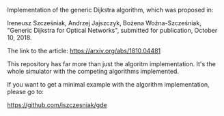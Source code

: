 Implementation of the generic Dijkstra algorithm, which was proposed in:

Ireneusz Szcześniak, Andrzej Jajszczyk, Bożena Woźna-Szcześniak,
"Generic Dijkstra for Optical Networks", submitted for publication,
October 10, 2018.

The link to the article: https://arxiv.org/abs/1810.04481

This repository has far more than just the algoritm implementation.
It's the whole simulator with the competing algorithms implemented.

If you want to get a minimal example with the algorithm
implementation, please go to:

https://github.com/iszczesniak/gde
